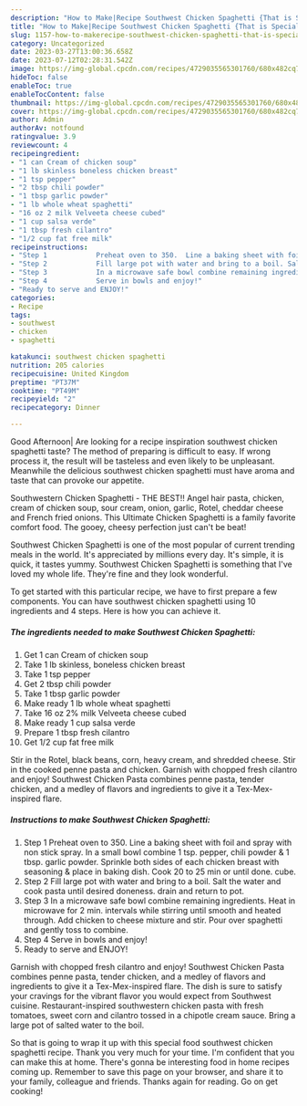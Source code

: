 ```yaml
---
description: "How to Make|Recipe Southwest Chicken Spaghetti {That is Special"
title: "How to Make|Recipe Southwest Chicken Spaghetti {That is Special"
slug: 1157-how-to-makerecipe-southwest-chicken-spaghetti-that-is-special
category: Uncategorized
date: 2023-03-27T13:00:36.658Z
date: 2023-07-12T02:28:31.542Z
image: https://img-global.cpcdn.com/recipes/4729035565301760/680x482cq70/southwest-chicken-spaghetti-recipe-main-photo.jpg
hideToc: false
enableToc: true
enableTocContent: false
thumbnail: https://img-global.cpcdn.com/recipes/4729035565301760/680x482cq70/southwest-chicken-spaghetti-recipe-main-photo.jpg
cover: https://img-global.cpcdn.com/recipes/4729035565301760/680x482cq70/southwest-chicken-spaghetti-recipe-main-photo.jpg
author: Admin
authorAv: notfound
ratingvalue: 3.9
reviewcount: 4
recipeingredient:
- "1 can Cream of chicken soup"
- "1 lb skinless boneless chicken breast"
- "1 tsp pepper"
- "2 tbsp chili powder"
- "1 tbsp garlic powder"
- "1 lb whole wheat spaghetti"
- "16 oz 2 milk Velveeta cheese cubed"
- "1 cup salsa verde"
- "1 tbsp fresh cilantro"
- "1/2 cup fat free milk"
recipeinstructions:
- "Step 1            Preheat oven to 350.  Line a baking sheet with foil and spray with non stick spray.  In a small bowl combine 1 tsp. pepper, chili powder &amp; 1 tbsp. garlic powder.  Sprinkle both sides of each chicken breast with seasoning &amp; place in baking dish.   Cook 20 to 25 min or until done. cube."
- "Step 2            Fill large pot with water and bring to a boil. Salt the water and cook pasta until desired doneness. drain and return to pot."
- "Step 3            In a microwave safe bowl combine remaining ingredients. Heat in microwave for 2 min. intervals while stirring until smooth and heated through.  Add chicken to cheese mixture and stir.  Pour over spaghetti and gently toss to combine."
- "Step 4            Serve in bowls and enjoy!"
- "Ready to serve and ENJOY!"
categories:
- Recipe
tags:
- southwest
- chicken
- spaghetti

katakunci: southwest chicken spaghetti 
nutrition: 205 calories
recipecuisine: United Kingdom
preptime: "PT37M"
cooktime: "PT49M"
recipeyield: "2"
recipecategory: Dinner

---
```



Good Afternoon| Are looking for a recipe inspiration southwest chicken spaghetti taste? The method of preparing is difficult to easy. If wrong process it, the result will be tasteless and even likely to be unpleasant. Meanwhile the delicious southwest chicken spaghetti must have aroma and taste that can provoke our appetite.





Southwestern Chicken Spaghetti - THE BEST!! Angel hair pasta, chicken, cream of chicken soup, sour cream, onion, garlic, Rotel, cheddar cheese and French fried onions. This Ultimate Chicken Spaghetti is a family favorite comfort food. The gooey, cheesy perfection just can&#39;t be beat!

Southwest Chicken Spaghetti is one of the most popular of current trending meals in the world. It's appreciated by millions every day. It's simple, it is quick, it tastes yummy. Southwest Chicken Spaghetti is something that I've loved my whole life. They're fine and they look wonderful.


To get started with this particular recipe, we have to first prepare a few components. You can have southwest chicken spaghetti using 10 ingredients and 4 steps. Here is how you can achieve it.

<!--inarticleads1-->

##### The ingredients needed to make Southwest Chicken Spaghetti:

1. Get 1 can Cream of chicken soup
1. Take 1 lb skinless, boneless chicken breast
1. Take 1 tsp pepper
1. Get 2 tbsp chili powder
1. Take 1 tbsp garlic powder
1. Make ready 1 lb whole wheat spaghetti
1. Take 16 oz 2% milk Velveeta cheese cubed
1. Make ready 1 cup salsa verde
1. Prepare 1 tbsp fresh cilantro
1. Get 1/2 cup fat free milk


Stir in the Rotel, black beans, corn, heavy cream, and shredded cheese. Stir in the cooked penne pasta and chicken. Garnish with chopped fresh cilantro and enjoy! Southwest Chicken Pasta combines penne pasta, tender chicken, and a medley of flavors and ingredients to give it a Tex-Mex-inspired flare. 

<!--inarticleads2-->

##### Instructions to make Southwest Chicken Spaghetti:

1. Step 1            Preheat oven to 350.  Line a baking sheet with foil and spray with non stick spray.  In a small bowl combine 1 tsp. pepper, chili powder &amp; 1 tbsp. garlic powder.  Sprinkle both sides of each chicken breast with seasoning &amp; place in baking dish.   Cook 20 to 25 min or until done. cube.
1. Step 2            Fill large pot with water and bring to a boil. Salt the water and cook pasta until desired doneness. drain and return to pot.
1. Step 3            In a microwave safe bowl combine remaining ingredients. Heat in microwave for 2 min. intervals while stirring until smooth and heated through.  Add chicken to cheese mixture and stir.  Pour over spaghetti and gently toss to combine.
1. Step 4            Serve in bowls and enjoy!
1. Ready to serve and ENJOY!

Garnish with chopped fresh cilantro and enjoy! Southwest Chicken Pasta combines penne pasta, tender chicken, and a medley of flavors and ingredients to give it a Tex-Mex-inspired flare. The dish is sure to satisfy your cravings for the vibrant flavor you would expect from Southwest cuisine. Restaurant-inspired southwestern chicken pasta with fresh tomatoes, sweet corn and cilantro tossed in a chipotle cream sauce. Bring a large pot of salted water to the boil. 

So that is going to wrap it up with this special food southwest chicken spaghetti recipe. Thank you very much for your time. I'm confident that you can make this at home. There's gonna be interesting food in home recipes coming up. Remember to save this page on your browser, and share it to your family, colleague and friends. Thanks again for reading. Go on get cooking!
